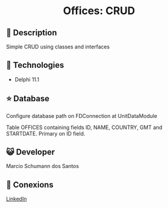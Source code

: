 <h1 align = "center">Offices: CRUD</h1>

## :memo: Description

Simple CRUD using classes and interfaces

## :wrench: Technologies

- Delphi 11.1

## :star: Database

Configure database path on FDConnection at UnitDataModule

Table OFFICES containing fields ID, NAME, COUNTRY, GMT and STARTDATE. Primary on ID field.

## :smiley_cat: Developer

Marcio Schumann dos Santos

## :link: Conexions

[LinkedIn](https://www.linkedin.com/in/marcio-schumann-dos-santos-8b4a057a/)

